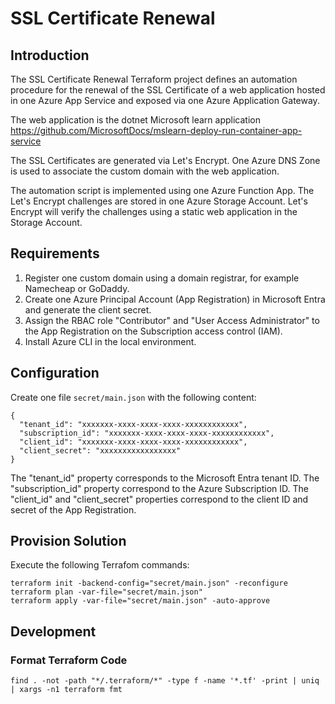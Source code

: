 # SSL Certificate Renewal

## Introduction

The SSL Certificate Renewal Terraform project defines an automation procedure for the renewal of the 
SSL Certificate of a web application hosted in one Azure App Service and exposed via one Azure 
Application Gateway.

The web application is the dotnet Microsoft learn application https://github.com/MicrosoftDocs/mslearn-deploy-run-container-app-service

The SSL Certificates are generated via Let's Encrypt. One Azure DNS Zone is used to associate the 
custom domain with the web application.

The automation script is implemented using one Azure Function App. The Let's Encrypt challenges are 
stored in one Azure Storage Account. Let's Encrypt will verify the challenges using a static web 
application in the Storage Account.

## Requirements

1. Register one custom domain using a domain registrar, for example Namecheap or GoDaddy.
2. Create one Azure Principal Account (App Registration) in Microsoft Entra and generate the client secret.
3. Assign the RBAC role "Contributor" and "User Access Administrator" to the App Registration on the 
Subscription access control (IAM).
4. Install Azure CLI in the local environment.

## Configuration

Create one file `secret/main.json` with the following content:
```
{
  "tenant_id": "xxxxxxx-xxxx-xxxx-xxxx-xxxxxxxxxxxx",
  "subscription_id": "xxxxxxx-xxxx-xxxx-xxxx-xxxxxxxxxxxx",
  "client_id": "xxxxxxx-xxxx-xxxx-xxxx-xxxxxxxxxxxx",
  "client_secret": "xxxxxxxxxxxxxxxxx"
}
```

The "tenant_id" property corresponds to the Microsoft Entra tenant ID. The "subscription_id" property 
correspond to the Azure Subscription ID. The "client_id" and "client_secret" properties correspond 
to the client ID and secret of the App Registration.

## Provision Solution

Execute the following Terrafom commands:

```$bash
terraform init -backend-config="secret/main.json" -reconfigure
terraform plan -var-file="secret/main.json"
terraform apply -var-file="secret/main.json" -auto-approve
```

## Development

### Format Terraform Code

```$bash
find . -not -path "*/.terraform/*" -type f -name '*.tf' -print | uniq | xargs -n1 terraform fmt
```
